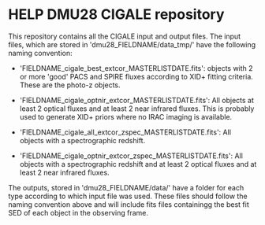 HELP DMU28 CIGALE repository
===========================

This repository contains all the CIGALE input and output files. The input files, which are stored in 'dmu28_FIELDNAME/data_tmp/' have the following naming convention:

 - 'FIELDNAME_cigale_best_extcor_MASTERLISTDATE.fits': objects with 2 or more 'good' PACS and SPIRE fluxes according to XID+ fitting criteria. These are the photo-z objects.
 
 - 'FIELDNAME_cigale_optnir_extcor_MASTERLISTDATE.fits': All objects at least 2 optical fluxes and at least 2 near infrared fluxes. This is probably used to generate XID+ priors where no IRAC imaging is available.

 - 'FIELDNAME_cigale_all_extcor_zspec_MASTERLISTDATE.fits': All objects with a spectrographic redshift.

 - 'FIELDNAME_cigale_optnir_extcor_zspec_MASTERLISTDATE.fits': All objects with a spectrographic redshift and at least 2 optical fluxes and at least 2 near infrared fluxes.

The outputs, stored in 'dmu28_FIELDNAME/data/' have a folder for each type according to which input file was used. These files should follow the naming convention above and will include fits files containingg the best fit SED of each object in the observing frame.

